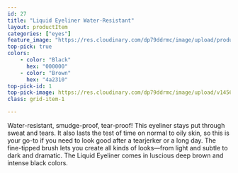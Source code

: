 ```yaml
---
id: 27
title: "Liquid Eyeliner Water-Resistant"
layout: productItem
categories: ["eyes"]
feature_image: "https://res.cloudinary.com/dp79ddrmc/image/upload/products/liquidEyelinerWaterResistant.jpg"
top-pick: true
colors:
    - color: "Black"
      hex: "000000"
    - color: "Brown"
      hex: "4a2310"
top-pick-id: 1
top-pick-image: https://res.cloudinary.com/dp79ddrmc/image/upload/v1456804124/top-pick/liquidEyeLiner.jpg
class: grid-item-1

---
```

Water-resistant, smudge-proof, tear-proof! This eyeliner stays put through sweat and tears. It also lasts the test of time on normal to oily skin, so this is your go-to if you need to look good after a tearjerker or a long day. The fine-tipped brush lets you create all kinds of looks—from light and subtle to dark and dramatic. The Liquid Eyeliner comes in luscious deep brown and intense black colors.